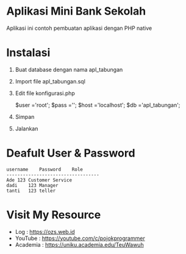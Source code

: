# Aplikasi Mini Bank Sekolah

Aplikasi ini contoh pembuatan aplikasi dengan PHP native


# Instalasi
1. Buat database dengan nama apl_tabungan 
2. Import file apl_tabungan.sql
3. Edit file konfigurasi.php

	$user	='root';
	$pass	='';
	$host	='localhost';
	$db		='apl_tabungan';

4. Simpan 
5. Jalankan 

# Deafult User & Password
	username	Password	Role
	----------------------------------
	Ade	123	Customer Service
	dadi	123	Manager
	tanti	123	teller

# Visit My Resource

* Log 		:	https://ozs.web.id
* YouTube 	:	https://youtube.com/c/pojokprogrammer
* Academia	:	https://uniku.academia.edu/TeuWawuh		
	
